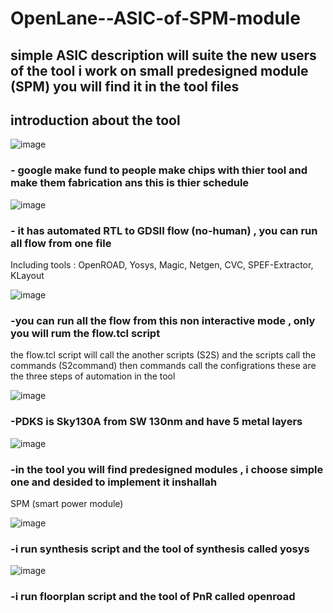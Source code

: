 # OpenLane--ASIC-of-SPM-module
## simple ASIC description will suite the new users of the tool i work on small predesigned module (SPM) you will find it in the tool files

## introduction about the tool
![image](https://github.com/islam-nasser0/OpenLane--ASIC-of-SPM-module/assets/111699435/beb9a886-cccd-40ea-9c37-5f499a9e9eb8)

### - google make fund to people make chips with thier tool and make them fabrication ans this is thier schedule 

![image](https://github.com/islam-nasser0/OpenLane--ASIC-of-SPM-module/assets/111699435/6a1cfc99-e6ef-4f71-a8e6-84309a656942)

### - it has automated RTL to GDSII flow (no-human) , you can run all flow from one file 


Including tools :
 OpenROAD, Yosys, Magic, Netgen, CVC, SPEF-Extractor, KLayout
 
 ![image](https://github.com/islam-nasser0/OpenLane--ASIC-of-SPM-module/assets/111699435/f63d1497-5655-40db-b745-b7f05812387f)

### -you can run all the flow from this non interactive mode , only you will rum the flow.tcl script  
the flow.tcl script will call the another scripts (S2S) and the scripts call the commands (S2command) then commands call the configrations these are the three steps of automation in the tool 

![image](https://github.com/islam-nasser0/OpenLane--ASIC-of-SPM-module/assets/111699435/3937305b-dd60-4d22-b689-d33481c71594)

### -PDKS is Sky130A from SW 130nm and have 5 metal layers 

![image](https://github.com/islam-nasser0/OpenLane--ASIC-of-SPM-module/assets/111699435/9a026481-38ab-495a-83c7-d4ae990bf592)

### -in the tool you will find predesigned modules , i choose simple one and desided to implement it inshallah 
SPM (smart power module)

![image](https://github.com/islam-nasser0/OpenLane--ASIC-of-SPM-module/assets/111699435/d6d5f70a-4138-43bc-901a-7bd439bbcc40)

### -i run synthesis script and the tool of synthesis called yosys 

![image](https://github.com/islam-nasser0/OpenLane--ASIC-of-SPM-module/assets/111699435/e30aa4a4-a9af-410b-adfe-566e969260c2)

### -i run floorplan script and the tool of PnR called openroad 




